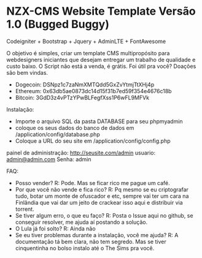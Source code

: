 # NZX-CMS Website Template Versão 1.0 (Bugged Buggy)
Codeigniter + Bootstrap + Jquery + AdminLTE + FontAwesome

O objetivo é simples, criar um template CMS multipropósito para webdesigners iniciantes que desejam entregar um trabalho de qualidade e custo baixo.
O Script não está a venda, é grátis.
Foi útil pra você? Doações são bem vindas.

- Dogecoin: DSNpz1c7zaNmXMTQdd5GxZvYtmjTtXHj4p
- Ethereum: 0x63db5ae0873dc14d15f31b7ed59f354e4676c18b
- Bitcoin: 3GdD3z4vPTzYPwBLFegfXss1P6wFL9MFVk

Instalação:
- Importe o arquivo SQL da pasta DATABASE para seu phpmyadmin
- coloque os seus dados do banco de dados em /application/config/database.php
- Coloque a URL do seu site em /application/config/config.php

painel de administração:
http://seusite.com/admin
usuario: admin@admin.com
Senha: admin


FAQ:
- Posso vender?
R: Pode. Mas se ficar rico me pague um café.
- Por que você não vende e fica rico?
R: Pq mesmo se eu criptografar tudo, botar um monte de ofuscador e etc, sempre vai ter um cara na Finlândia que vai dar um jeito de crackear isso aqui e distribuir via torrent.
- Se tiver algum erro, o que eu faço?
R: Posta o Issue aqui no github, se conseguir resolver, me ajuda aí postando a solução.
- O Lula já foi solto?
R: Ainda não
- Se eu tiver problemas durante a instalação, você me ajuda?
R: A documentação tá bem clara, não tem segredo. Mas se tiver cinquentinha no bolso instalo até o The Sims pra você.




